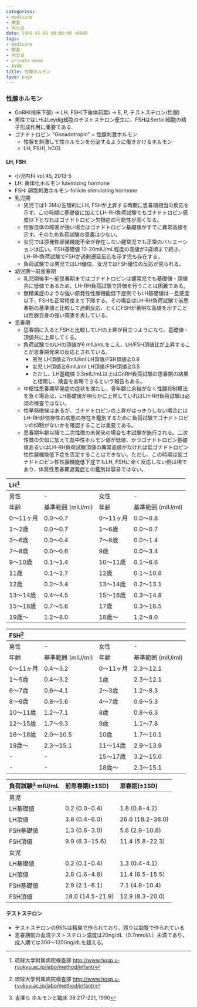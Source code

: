 ```yaml
---
categories:
- medicine
- 検査
- 内分泌
date: 1999-01-01 00:00:00 +0900
tags:
- medicine
- 検査
- 内分泌
- private-memo
- AYOR
title: 性腺ホルモン
type: page
---
```


### 性腺ホルモン

- GnRH(視床下部) -\> LH, FSH(下垂体前葉) -\> E, P,
    テストステロン(性腺)
- 男性ではLHはLeydig細胞のテストステロン産生に、FSHはSertoli細胞の精子形成作用に重要である.
- ゴナドトロピン \"Gonadotropin\" = 性腺刺激ホルモン
  - 性腺を刺激して性ホルモンを分泌するように働きかけるホルモン
  - LH, FSH(, hCG)

#### LH, FSH

- 小児内科 vol.45, 2013-5
- LH: 黄体化ホルモン luteinizing hormone
- FSH: 卵胞刺激ホルモン follicle stimulating hormone
- 乳児期
  - 男児では1-3Mの生理的にLH,
        FSHが上昇する時期に思春期相当の反応を示す。この時期に基礎値に加えてLH-RH負荷試験でもゴナドトロピン感度以下となればゴナドトロピン欠損症の可能性が高くなる。
  - 性腺自体の障害が強い場合はゴナドトロピン基礎値がすでに異常高値を示す。そのため負荷試験の意義は少ない。
  - 女児では原発性卵巣機能不全が存在しない健常児でも正常のバリエーションは広い。FSH基礎値
        10-20mIU/mL程度の高値が2歳頃まで続き、LH-RH負荷試験でFSHが過剰遷延反応を示す児も存在する。
  - 負荷試験では男児ではLH優位、女児ではFSH優位の反応が見られる。
- 幼児期〜前思春期
  - 乳児期後半〜前思春期まではゴナドトロピンは健常児でも基礎値・頂値共に低値であるため、LH-RH負荷試験で評価を行うことは困難である。
  - 無精巣症のような強い原発性性腺機能低下症例でもLH基礎値は一旦感度以下、FSHも正常程度まで下降する。その場合はLH-RH負荷試験で前思春期の基準値と比較して過剰反応、とくにFSHが著明な高値を示すことは性腺自身の強い障害を表している。
- 思春期
  - 思春期に入るとFSHと比較してLHの上昇が目立つようになり、基礎値・頂値共に上昇してくる。
  - 負荷試験でのLHの頂値が6
        mIU/mLをこえ、LH/FSH頂値比が上昇することが思春期発来の反応とされている。
    - 男児 LH頂値≧7mIU/ml LH頂値/FSH頂値≧0.8
    - 女児 LH頂値≧6mIU/ml LH頂値/FSH頂値≧0.5
    - ただし、LH基礎値
            0.3mIU/mL以上はGnRH負荷試験の思春期の結果と相関し、検査を省略できるという報告もある。
  - 中枢性思春期早発症の症状を満たし、骨年齢に余裕がなく性腺抑制療法を急ぐ場合は、LH基礎値が明らかに上昇していればLH-RH負荷試験は必須の検査ではない。
  - 性早熟徴候はあるが、ゴナドトロピンの上昇がはっきりしない場合にはLH-RH非依存性の病態の存在を鑑別するために負荷試験でゴナドトロピンの抑制がないかを確認することは重要である。
  - 思春期年齢以降で二次性徴の未発来の場合も本試験が施行される。二次性徴の欠如に加えて血中性ホルモン値が低値、かつゴナドトロピン基礎値あるいはLH-RH負荷試験頂値の異常高値がなければ低ゴナドトロピン性性腺機能低下症を否定することはできない。ただし、この時期は低ゴナドトロピン性性腺機能低下症でもLH,
        FSHに全く反応しない例は稀であり、体質性思春期遅発症との鑑別は容易ではない。

|LH[^1]||||
|:----|:----|:----|:----|
|男性|-|女性|-|
|年齢|基準範囲 (mIU/ml)|年齢|基準範囲 (mIU/ml)|
|0～11ヶ月|0.0～0.7|0～11ヶ月|0.0～0.8|
|1～2歳|0.0～0.7|1～6歳|0.0～0.7|
|3～6歳|0.0～0.4|7～8歳|0.0～1.4|
|7～8歳|0.0～0.6|9歳|0.0～3.4|
|9～10歳|0.1～1.4|10～11歳|0.1～6.6|
|11歳|0.1～2.7|12歳|0.1～10.8|
|12歳|0.2～3.4|13～14歳|0.2～13.1|
|13～14歳|0.4～4.5|15～16歳|0.3～14.8|
|15～18歳|0.7～5.6|17歳|0.3～16.5|
|19歳～|1.2～8.0|18歳～|1.2～8.0|

|FSH[^2]||||
|:----|:----|:----|:----|
|男性|-|女性|-|
|年齢|基準範囲 (mIU/ml)|年齢|基準範囲 (mIU/ml)|
|0～11ヶ月|0.4～3.2|0～11ヶ月|2.3～12.1|
|1～5歳|0.4～3.2|1歳|2.3～12.1|
|6～7歳|0.6～4.1|2～3歳|1.2～8.3|
|8～9歳|0.8～5.6|4～7歳|0.6～5.3|
|10～11歳|1.2～7.1|8歳|0.8～6.3|
|12～15歳|1.7～9.3|9歳|1.1～7.8|
|16～18歳|2.0～10.5|10歳|1.7～10.1|
|19歳～|2.3～15.1|11～14歳|2.9～13.9|
|-|-|15～17歳|3.2～15.0|
|-|-|18歳～|2.3～15.1|

|負荷試験[^3] mIU/mL|前思春期(±1SD)|思春期(±1SD)|
|:----|:----|:----|
|男児|||
|LH基礎値|0.2 (0.0-0.4)|1.8 (0.8-4.2)|
|LH頂値|3.8 (0.4-6.0)|26.6 (18.2-38.0)|
|FSH基礎値|1.3 (0.6-3.0)|5.6 (2.9-10.8)|
|FSH頂値|9.9 (6.3-15.6)|11.4 (5.8-22.3)|
|女児|||
|LH基礎値|0.2 (0.1-0.4)|1.3 (0.4-4.1)|
|LH頂値|2.8 (1.6-4.8)|11.4 (8.5-15.5)|
|FSH基礎値|2.9 (2.1-6.1)|7.1 (4.8-10.4)|
|FSH頂値|18.0 (14.5-21.9)|12.9 (8.3-20.0)|

#### テストステロン

- テストステロンの95%は精巣で作られており、残りは副腎で作られている
- 思春期前の血清テストステロン濃度は20ng/dL（0.7nmol/L）未満であり，成人期では300〜1200ng/dLを超える。

[^1]: 琉球大学附属病院検査部
    <http://www.hosp.u-ryukyu.ac.jp/labo/method/infant/>

[^2]: 琉球大学附属病院検査部
    <http://www.hosp.u-ryukyu.ac.jp/labo/method/infant/>

[^3]: 吉澤ら ホルモンと臨床 38:217-221, 1990
